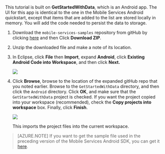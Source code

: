 This tutorial is built on **GetStartedWithData**, which is an Android app. The UI for this app is identical to the one in the Mobile Services Android quickstart, except that items that are added to the list are stored locally in memory. You will add the code needed to persist the data to storage.


1. Download the `mobile-services-samples` repository from gitHub by clicking <a href="https://github.com/RickSaling/mobile-services-samples/tree/futures">here</a> and then Click **Download ZIP**.

3. Unzip the downloaded file and make a note of its location.

2. In Eclipse, click **File** then **Import**, expand **Android**, click **Existing Android Code into Workspace**, and then click **Next.** 

 	![](./media/download-android-sample-code/mobile-services-import-android-workspace.png)

3. Click **Browse**, browse to the location of the expanded gitHub repo that you noted earlier. Browse to the `GetStartedWithData` directory, and then click the `Android` directory. Click **OK**, and make sure that the `GetStartedWithData` project is checked. If you want the project copied into your workspace (recommended), check the **Copy projects into workspace** box. Finally, click **Finish**. 

 	![](./media/download-android-sample-code/mobile-services-import-android-project.png)

	This imports the project files into the current workspace.
 
>[AZURE.NOTE] If you want to get the sample file used in the preceding version of the Mobile Services Android SDK, you can get it [here][GitHub].

<!-- URLs. -->
[GitHub]:  http://go.microsoft.com/fwlink/p/?LinkID=282122